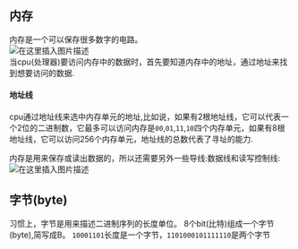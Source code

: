 ## 内存
内存是一个可以保存很多数字的电路。   
![在这里插入图片描述](https://img-blog.csdnimg.cn/2020033109432965.png)  
当cpu(处理器)要访问内存中的数据时，首先要知道内存中的地址，通过地址来找到想要访问的数据.  
#### 地址线
cpu通过地址线来选中内存单元的地址,比如说，如果有2根地址线，它可以代表一个2位的二进制数，它最多可以访问内存是`00`,`01`,`11`,`10`四个内存单元，如果有8根地址线，它可以访问256个内存单元，地址线的总数代表了寻址的能力.  

内存是用来保存或读出数据的，所以还需要另外一些导线:数据线和读写控制线:    
![在这里插入图片描述](https://img-blog.csdnimg.cn/20200331093922527.png?x-oss-process=image/watermark,type_ZmFuZ3poZW5naGVpdGk,shadow_10,text_aHR0cHM6Ly9ibG9nLmNzZG4ubmV0L3FxXzQzOTMzNjU3,size_16,color_FFFFFF,t_70)
## 字节(byte)
习惯上，字节是用来描述二进制序列的长度单位。
8个bit(比特)组成一个字节(byte),简写成B。
`10001101`长度是一个字节，`1101000101111110`是两个字节
